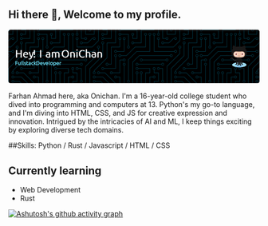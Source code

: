 ## Hi there 👋, Welcome to my profile.

![I am Farhan Ahmad](github-header-image.png)


Farhan Ahmad here, aka Onichan. I'm a 16-year-old college student who dived into programming and computers at 13. Python's my go-to language, and I'm diving into HTML, CSS, and JS for creative expression and innovation. Intrigued by the intricacies of AI and ML, I keep things exciting by exploring diverse tech domains. 

##Skills:
Python / Rust / Javascript / HTML / CSS

## Currently learning
- Web Development
- Rust

[![Ashutosh's github activity graph](https://github-readme-activity-graph.vercel.app/graph?username=OniChan-Baka&theme=react-dark)](https://github.com/OniChan-Baka/github-readme-activity-graph)

